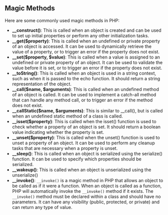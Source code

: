 ## Magic Methods ##
Here are some commonly used magic methods in PHP:
* **__construct()**: This is called when an object is created and can be used to set up initial properties or perform any other initialization tasks.
* **__get($property)**: This is called when an undefined or private property of an object is accessed. It can be used to dynamically retrieve the value of a property, or to trigger an error if the property does not exist.
* **__set($property, $value)**: This is called when a value is assigned to an undefined or private property of an object. It can be used to validate the value before it is set, or to trigger an error if the property does not exist.
* **__toString()**: This is called when an object is used in a string context, such as when it is passed to the echo function. It should return a string representation of the object.
* **__call($name, $arguments)**: This is called when an undefined method of an object is called. It can be used to implement a catch-all method that can handle any method call, or to trigger an error if the method does not exist.
* **__callStatic($name, $arguments)**: This is similar to __call(), but is called when an undefined static method of a class is called.
* **__isset($property)**: This is called when the isset() function is used to check whether a property of an object is set. It should return a boolean value indicating whether the property is set.
* **__unset($property)**: This is called when the unset() function is used to unset a property of an object. It can be used to perform any cleanup tasks that are necessary when a property is unset.
* **__sleep()**: This is called when an object is serialized using the serialize() function. It can be used to specify which properties should be serialized.
* **__wakeup()**: This is called when an object is unserialized using the unserialize()
* **__invoke()**: ```__invoke()``` is a magic method in PHP that allows an object to be called as if it were a function. When an object is called as a function, PHP will automatically invoke the ```__invoke()``` method if it exists. The ```__invoke()``` method must be declared within a class and should have no parameters. It can have any visibility (public, protected, or private) and can return any type of value.
